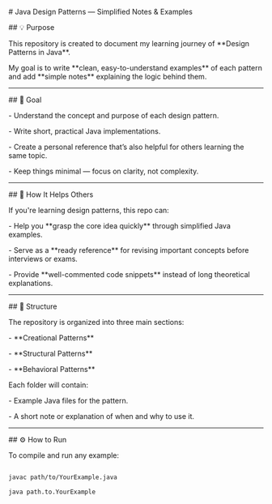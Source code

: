 
\# Java Design Patterns — Simplified Notes \& Examples



\## 💡 Purpose

This repository is created to document my learning journey of \*\*Design Patterns in Java\*\*.  

My goal is to write \*\*clean, easy-to-understand examples\*\* of each pattern and add \*\*simple notes\*\* explaining the logic behind them.



---



\## 🎯 Goal

\- Understand the concept and purpose of each design pattern.

\- Write short, practical Java implementations.

\- Create a personal reference that’s also helpful for others learning the same topic.

\- Keep things minimal — focus on clarity, not complexity.



---



\## 🤝 How It Helps Others

If you're learning design patterns, this repo can:

\- Help you \*\*grasp the core idea quickly\*\* through simplified Java examples.

\- Serve as a \*\*ready reference\*\* for revising important concepts before interviews or exams.

\- Provide \*\*well-commented code snippets\*\* instead of long theoretical explanations.



---



\## 🧱 Structure

The repository is organized into three main sections:

\- \*\*Creational Patterns\*\*

\- \*\*Structural Patterns\*\*

\- \*\*Behavioral Patterns\*\*



Each folder will contain:

\- Example Java files for the pattern.

\- A short note or explanation of when and why to use it.



---



\## ⚙️ How to Run

To compile and run any example:

```bash

javac path/to/YourExample.java

java path.to.YourExample



